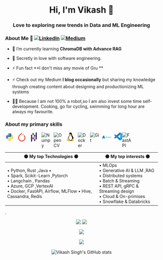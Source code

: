 <h1 align="center">Hi, I'm Vikash 👋</h1>
<h3 align="center">Love to exploring new trends in Data and ML Engineering</h3>



### About Me 🤖  [![LinkedIn](https://img.shields.io/badge/linkedin-%230077B5.svg?style=for-the-badge&logo=linkedin&logoColor=white)](https://www.linkedin.com/in/vikashksingh/)  [![Medium](https://img.shields.io/badge/Medium-12100E?style=for-the-badge&logo=medium&logoColor=white)](https://medium.com/@imvikashsingh)

- 🌱 I’m currently learning **ChromaDB with Advance RAG**
  
- 💛 Secretly in love with software engineering. <br/>
  
-   ⚡ Fun fact **I don't miss any movie of Gru **

- ⚡ Check out my Medium **I blog occasionally** but sharing my knowledge through creating content about designing and productionizing ML systems
  
- 👱🏻 Because I am not 100% a robot,so I am also invest some time self-development. Cooking, go for cycling, swimming for long hour are always my favourite. <br/>

### About my primary skills

<img align="left" alt="Python" width="30px" style="padding-right:10px;" src="https://github.com/devicons/devicon/blob/master/icons/python/python-original.svg" />

<img align="left" alt="Pytorch" width="30px" style="padding-right:10px;" src="https://github.com/devicons/devicon/blob/master/icons/pytorch/pytorch-original.svg" />
<img align="left" alt="Pandas" width="30px" style="padding-right:10px;" src="https://github.com/devicons/devicon/blob/master/icons/pandas/pandas-original.svg" />
<img align="left" alt="Numpy" width="30px" style="padding-right:10px;" src="https://cdn.jsdelivr.net/gh/devicons/devicon/icons/numpy/numpy-original.svg" />
<img align="left" alt="OpenCV" width="30px" style="padding-right:10px;" src="https://cdn.jsdelivr.net/gh/devicons/devicon/icons/opencv/opencv-original.svg" />

<img align="left" alt="Linux" width="30px" style="padding-right:10px;" src="https://github.com/devicons/devicon/blob/master/icons/linux/linux-original.svg" />
<img align="left" alt="Docker" width="30px" style="padding-right:10px;" src="https://cdn.jsdelivr.net/gh/devicons/devicon/icons/docker/docker-original.svg" />
<img align="left" alt="Git" width="30px" style="padding-right:10px;" src="https://cdn.jsdelivr.net/gh/devicons/devicon/icons/git/git-original.svg" />

<img align="left" alt="Azure" width="30px" style="padding-right:10px;" src="https://github.com/devicons/devicon/blob/master/icons/azure/azure-original-wordmark.svg"/>
<img align="left" alt="Visual Studio Code" width="26px" src="https://raw.githubusercontent.com/github/explore/80688e429a7d4ef2fca1e82350fe8e3517d3494d/topics/visual-studio-code/visual-studio-code.png" />

<img align="left" alt="FastAPI" width="30px" style="padding-right:10px;" src="https://cdn.jsdelivr.net/gh/devicons/devicon/icons/fastapi/fastapi-original.svg" />

<br/>
<br/>
<br/>

| ⚫️ My **top** Technologies ⚫️ | ⚫️ My **top** interests ⚫️ |
|---------------|--------------|
| • Python, Rust ,Java • <br/> • Spark, Scikit-Learn ,Pytorch <br/> • Langchain , Pandas <br/> • Azure, GCP ,VertexAI <br/> • Docker, FastAPI, Airflow, MLFlow • Hive, Cassandra, Redis <br/> | • MLOps <br/> • Generative AI & LLM ,RAG <br/> • Distributed systems <br/> • Batch & Streaming <br/> • REST API, gRPC & Streaming design <br/> • Cloud & On-primises <br/> • Snowflake & Databricks <br/> |

.


<div align="center">

![](https://img.shields.io/github/followers/penut85420?style=for-the-badge&logo=github)
![](https://img.shields.io/github/stars/penut85420?style=for-the-badge&logo=github)
  
![](https://img.shields.io/static/v1?label=Love&message=Coding&color=violet&style=for-the-badge&logo=visual-studio-code)
  
[![](https://img.shields.io/static/v1?label=My&message=Twitter&color=5DA9DD&style=flat-square&logo=twitter&logoColor=white)](https://twitter.com/imvikashsingh)
  
![Vikash Singh's GitHub stats](https://github-readme-stats.vercel.app/api?username=vikashs&show_icons=true&theme=algolia)

</div>
